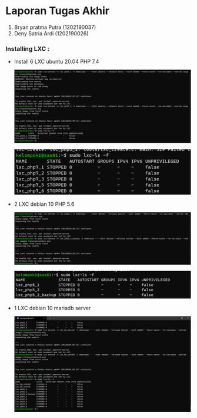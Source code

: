 # Laporan Tugas Akhir

1. Bryan pratma Putra (1202190037)
2. Deny Satria Ardi (1202190026)

### Installing LXC :

* Install 6 LXC ubuntu 20.04 PHP 7.4

  ![](asset/001.png)
  
  ![](asset/002.png)
 
* 2 LXC debian 10 PHP 5.6

  ![](asset/003.png)
  
  ![](asset/004.png)
  
* 1 LXC debian 10 mariadb server

  ![](asset/005.png)
